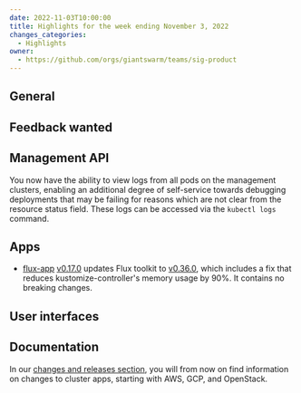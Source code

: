 ```yaml
---
date: 2022-11-03T10:00:00
title: Highlights for the week ending November 3, 2022
changes_categories:
  - Highlights
owner:
  - https://github.com/orgs/giantswarm/teams/sig-product
---
```


## General

## Feedback wanted

## Management API

You now have the ability to view logs from all pods on the management clusters, enabling an additional degree of self-service towards debugging deployments that may be failing for reasons which are not clear from the resource status field. These logs can be accessed via the `kubectl logs` command.

## Apps

- [flux-app](https://github.com/giantswarm/flux-app) [v0.17.0](https://github.com/giantswarm/flux-app/releases/tag/v0.17.0) updates Flux toolkit to [v0.36.0](https://github.com/fluxcd/flux2/releases/tag/v0.36.0), which includes a fix that reduces kustomize-controller's memory usage by 90%. It contains no breaking changes.

## User interfaces

## Documentation

In our [changes and releases section](https://docs.giantswarm.io/changes/), you will from now on find information on changes to cluster apps, starting with AWS, GCP, and OpenStack.
